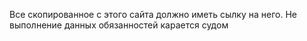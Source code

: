 Все скопированное с этого сайта должно иметь сылку на него. Не выполнение данных обязанностей карается судом
